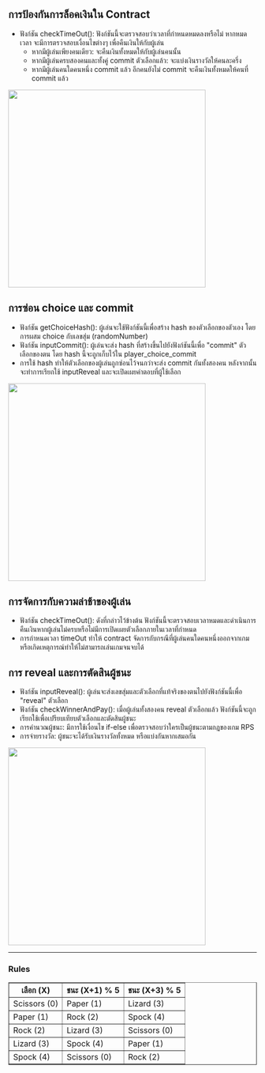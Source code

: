 <h2>การป้องกันการล็อคเงินใน Contract</h2>
<ul>
  <li>ฟังก์ชัน checkTimeOut(): ฟังก์ชันนี้จะตรวจสอบว่าเวลาที่กำหนดหมดลงหรือไม่ หากหมดเวลา จะมีการตรวจสอบเงื่อนไขต่างๆ เพื่อคืนเงินให้กับผู้เล่น
    <ul>
      <li>หากมีผู้เล่นเพียงคนเดียว: จะคืนเงินทั้งหมดให้กับผู้เล่นคนนั้น</li>
      <li>หากมีผู้เล่นครบสองคนและทั้งคู่ commit ตัวเลือกแล้ว: จะแบ่งเงินรางวัลให้คนละครึ่ง</li>
      <li>หากมีผู้เล่นคนใดคนหนึ่ง commit แล้ว อีกคนยังไม่ commit จะคืนเงินทั้งหมดให้คนที่ commit แล้ว</li>
    </ul>
  </li>
</ul>
<img src="https://github.com/user-attachments/assets/d921a4d5-4c1c-4d8e-88a1-22ed49f8b241" width="400">


<h2>การซ่อน choice และ commit</h2>
<ul>
  <li>ฟังก์ชัน getChoiceHash(): ผู้เล่นจะใช้ฟังก์ชันนี้เพื่อสร้าง hash ของตัวเลือกของตัวเอง โดยการผสม choice กับเลขสุ่ม (randomNumber)</li>
  <li>ฟังก์ชัน inputCommit(): ผู้เล่นจะส่ง hash ที่สร้างขึ้นไปยังฟังก์ชันนี้เพื่อ "commit" ตัวเลือกของตน โดย hash นี้จะถูกเก็บไว้ใน player_choice_commit</li>
  <li>การใช้ hash ทำให้ตัวเลือกของผู้เล่นถูกซ่อนไว้จนกว่าจะส่ง commit กันทั้งสองคน หลังจากนั้นจะทำการเรียกใช้ inputReveal และจะเปิดเผยคำตอบที่ผู้ใช้เลือก</li>
</ul>
<img src="https://github.com/user-attachments/assets/d7f2f3bd-0fb7-43dd-af76-facd32bd08d4" width="400">


<h2>การจัดการกับความล่าช้าของผู้เล่น</h2>
<ul>
  <li>ฟังก์ชัน checkTimeOut(): ดังที่กล่าวไว้ข้างต้น ฟังก์ชันนี้จะตรวจสอบเวลาหมดและดำเนินการคืนเงินหากผู้เล่นไม่ครบหรือไม่มีการเปิดเผยตัวเลือกภายในเวลาที่กำหนด</li>
  <li>การกำหนดเวลา timeOut ทำให้ contract จัดการกับกรณีที่ผู้เล่นคนใดคนหนึ่งออกจากเกม หรือเกิดเหตุการณ์ทำให้ไม่สามารถเล่นเกมจนจบได้</li>
</ul>

<h2>การ reveal และการตัดสินผู้ชนะ</h2>
<ul>
  <li>ฟังก์ชัน inputReveal(): ผู้เล่นจะส่งเลขสุ่มและตัวเลือกที่แท้จริงของตนไปยังฟังก์ชันนี้เพื่อ "reveal" ตัวเลือก</li>
  <li>ฟังก์ชัน checkWinnerAndPay(): เมื่อผู้เล่นทั้งสองคน reveal ตัวเลือกแล้ว ฟังก์ชันนี้จะถูกเรียกใช้เพื่อเปรียบเทียบตัวเลือกและตัดสินผู้ชนะ</li>
  <li>การคำนวณผู้ชนะ: มีการใช้เงื่อนไข if-else เพื่อตรวจสอบว่าใครเป็นผู้ชนะตามกฎของเกม RPS</li>
  <li>การจ่ายรางวัล: ผู้ชนะจะได้รับเงินรางวัลทั้งหมด หรือแบ่งกันหากเสมอกัน</li>
</ul>
 <img src="https://github.com/user-attachments/assets/9da44a49-1b0b-4da3-83e9-9a65fa3a2bde" width="400">

<hr>
<h3>Rules</h3>
<table border="1">
  <tr>
    <th>เลือก (X)</th>
    <th>ชนะ (X+1) % 5</th>
    <th>ชนะ (X+3) % 5</th>
  </tr>
  <tr>
    <td>Scissors (0)</td>
    <td>Paper (1)</td>
    <td>Lizard (3)</td>
  </tr>
  <tr>
    <td>Paper (1)</td>
    <td>Rock (2)</td>
    <td>Spock (4)</td>
  </tr>
  <tr>
    <td>Rock (2)</td>
    <td>Lizard (3)</td>
    <td>Scissors (0)</td>
  </tr>
  <tr>
    <td>Lizard (3)</td>
    <td>Spock (4)</td>
    <td>Paper (1)</td>
  </tr>
  <tr>
    <td>Spock (4)</td>
    <td>Scissors (0)</td>
    <td>Rock (2)</td>
  </tr>
</table>
